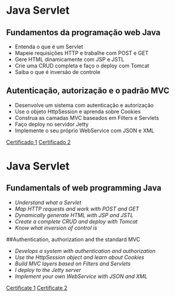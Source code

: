 # Java Servlet
## Fundamentos da programação web Java
* Entenda o que é um Servlet
* Mapeie requisições HTTP e trabalhe com POST e GET
* Gere HTML dinamicamente com JSP e JSTL
* Crie uma CRUD completa e faço o deploy com Tomcat
* Saiba o que é inversão de controle

## Autenticação, autorização e o padrão MVC
* Desenvolve um sistema com autenticação e autorização
* Use o objeto HttpSession e aprenda sobre Cookies
* Construa as camadas MVC baseados em Filters e Servlets
* Faço deploy no servidor Jetty
* Implemente o seu próprio WebService com JSON e XML

[Certificado 1](https://1drv.ms/u/s!AqlOEWgIst8TiVEXCOBmMLK0l1_V?e=XKM5Y2)
[Certificado 2](https://1drv.ms/u/s!AqlOEWgIst8TiTBO7SS07VBGSyYY)

# Java Servlet
## Fundamentals of web programming Java
* _Understand what a Servlet_
* _Map HTTP requests and work with POST and GET_
* _Dynamically generate HTML with JSP and JSTL_
* _Create a complete CRUD and deploy with Tomcat_
* _Know what inversion of control is_

##Authentication, authorization and the standard MVC
* _Develops a system with authentication and authorization_
* _Use the HttpSession object and learn about Cookies_
* _Build MVC layers based on Filters and Servlets_
* _I deploy to the Jetty server_
* _Implement your own WebService with JSON and XML_

[Certificate 1](https://1drv.ms/u/s!AqlOEWgIst8TiVEXCOBmMLK0l1_V?e=XKM5Y2)
[Certificate 2](https://1drv.ms/u/s!AqlOEWgIst8TiTBO7SS07VBGSyYY)